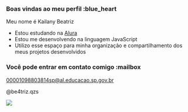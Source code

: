 ### Boas vindas ao meu perfil :blue_heart

Meu nome é Kailany Beatriz

- Estou estudando na  [Alura](https://www.alura.com.br)
- Estou me desenvolvendo na linguagem JavaScript
- Utilizo esse espaço para minha organização e compartilhamento dos meus projetos desenvolvidos

### Você pode entrar em contato comigo :mailbox

00001098803814sp@al.educacao.sp.gov.br

@be4triz.qzs

![](https://media.tenor.com/57mc9TmwqWEAAAAi/corinthians.gif)
